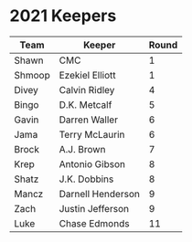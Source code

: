 # 2021 Keepers

| Team  | Keeper            | Round |
| ----- | ----------------  | ----- |
| Shawn | CMC               | 1     |
| Shmoop| Ezekiel Elliott   | 1     |
| Divey | Calvin Ridley     | 4     |
| Bingo | D.K. Metcalf      | 5     |
| Gavin | Darren Waller     | 6     |
| Jama  | Terry McLaurin    | 6     |
| Brock | A.J. Brown        | 7     |
| Krep  | Antonio Gibson    | 8     |
| Shatz | J.K. Dobbins      | 8     |
| Mancz | Darnell Henderson | 9     |
| Zach  | Justin Jefferson  | 9     |
| Luke  | Chase Edmonds     |11     |
